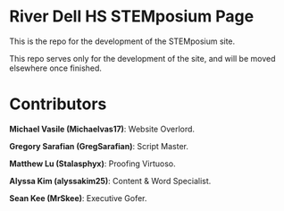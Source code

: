 # River Dell HS STEMposium Page
This is the repo for the development of the STEMposium site.

This repo serves only for the development of the site, and will be moved elsewhere once finished. <!-- Cool Story Bro-->

# Contributors

<b>Michael Vasile (Michaelvas17)</b>: Website Overlord.

<b>Gregory Sarafian (GregSarafian)</b>: Script Master.

<b>Matthew Lu (Stalasphyx)</b>: Proofing Virtuoso.

<b>Alyssa Kim (alyssakim25)</b>: Content & Word Specialist.

<b>Sean Kee (MrSkee)</b>: Executive Gofer.
